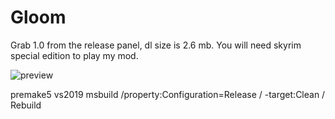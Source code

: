# Gloom

Grab 1.0 from the release panel, dl size is 2.6 mb. You will need skyrim special edition to play my mod.

![preview](https://cdn.discordapp.com/attachments/583331223535878144/879880491929587782/dark-sse_k3N7K33sa8.jpg)

premake5 vs2019
msbuild /property:Configuration=Release / -target:Clean / Rebuild
